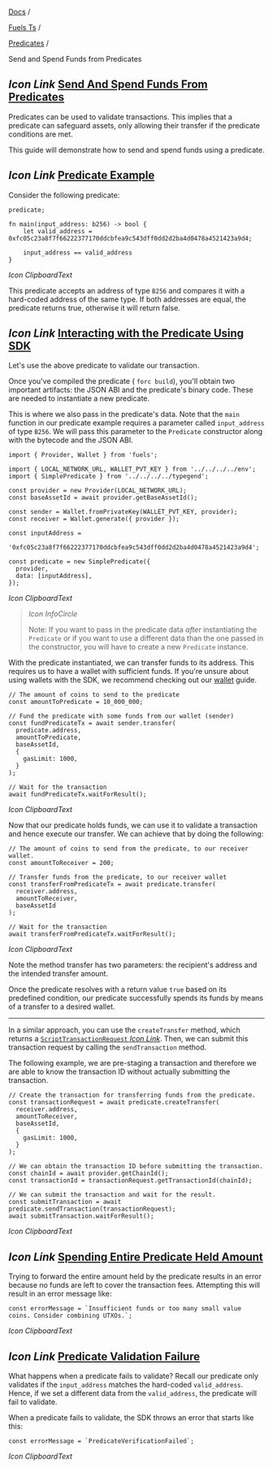 [Docs](https://docs.fuel.network/) /

[Fuels Ts](https://docs.fuel.network/docs/fuels-ts/) /

[Predicates](https://docs.fuel.network/docs/fuels-ts/predicates/) /

Send and Spend Funds from Predicates

## _Icon Link_ [Send And Spend Funds From Predicates](https://docs.fuel.network/docs/fuels-ts/predicates/send-and-spend-funds-from-predicates/\#send-and-spend-funds-from-predicates)

Predicates can be used to validate transactions. This implies that a predicate can safeguard assets, only allowing their transfer if the predicate conditions are met.

This guide will demonstrate how to send and spend funds using a predicate.

## _Icon Link_ [Predicate Example](https://docs.fuel.network/docs/fuels-ts/predicates/send-and-spend-funds-from-predicates/\#predicate-example)

Consider the following predicate:

```fuel_Box fuel_Box-idXKMmm-css
predicate;

fn main(input_address: b256) -> bool {
    let valid_address = 0xfc05c23a8f7f66222377170ddcbfea9c543dff0dd2d2ba4d0478a4521423a9d4;

    input_address == valid_address
}
```

_Icon ClipboardText_

This predicate accepts an address of type `B256` and compares it with a hard-coded address of the same type. If both addresses are equal, the predicate returns true, otherwise it will return false.

## _Icon Link_ [Interacting with the Predicate Using SDK](https://docs.fuel.network/docs/fuels-ts/predicates/send-and-spend-funds-from-predicates/\#interacting-with-the-predicate-using-sdk)

Let's use the above predicate to validate our transaction.

Once you've compiled the predicate ( `forc build`), you'll obtain two important artifacts: the JSON ABI and the predicate's binary code. These are needed to instantiate a new predicate.

This is where we also pass in the predicate's data. Note that the `main` function in our predicate example requires a parameter called `input_address` of type `B256`. We will pass this parameter to the `Predicate` constructor along with the bytecode and the JSON ABI.

```fuel_Box fuel_Box-idXKMmm-css
import { Provider, Wallet } from 'fuels';

import { LOCAL_NETWORK_URL, WALLET_PVT_KEY } from '../../../../env';
import { SimplePredicate } from '../../../../typegend';

const provider = new Provider(LOCAL_NETWORK_URL);
const baseAssetId = await provider.getBaseAssetId();

const sender = Wallet.fromPrivateKey(WALLET_PVT_KEY, provider);
const receiver = Wallet.generate({ provider });

const inputAddress =
  '0xfc05c23a8f7f66222377170ddcbfea9c543dff0dd2d2ba4d0478a4521423a9d4';

const predicate = new SimplePredicate({
  provider,
  data: [inputAddress],
});
```

_Icon ClipboardText_

> _Icon InfoCircle_
>
> Note: If you want to pass in the predicate data _after_ instantiating the `Predicate` or if you want to use a different data than the one passed in the constructor, you will have to create a new `Predicate` instance.

With the predicate instantiated, we can transfer funds to its address. This requires us to have a wallet with sufficient funds. If you're unsure about using wallets with the SDK, we recommend checking out our [wallet](https://docs.fuel.network/docs/fuels-ts/wallets/) guide.

```fuel_Box fuel_Box-idXKMmm-css
// The amount of coins to send to the predicate
const amountToPredicate = 10_000_000;

// Fund the predicate with some funds from our wallet (sender)
const fundPredicateTx = await sender.transfer(
  predicate.address,
  amountToPredicate,
  baseAssetId,
  {
    gasLimit: 1000,
  }
);

// Wait for the transaction
await fundPredicateTx.waitForResult();
```

_Icon ClipboardText_

Now that our predicate holds funds, we can use it to validate a transaction and hence execute our transfer. We can achieve that by doing the following:

```fuel_Box fuel_Box-idXKMmm-css
// The amount of coins to send from the predicate, to our receiver wallet.
const amountToReceiver = 200;

// Transfer funds from the predicate, to our receiver wallet
const transferFromPredicateTx = await predicate.transfer(
  receiver.address,
  amountToReceiver,
  baseAssetId
);

// Wait for the transaction
await transferFromPredicateTx.waitForResult();
```

_Icon ClipboardText_

Note the method transfer has two parameters: the recipient's address and the intended transfer amount.

Once the predicate resolves with a return value `true` based on its predefined condition, our predicate successfully spends its funds by means of a transfer to a desired wallet.

* * *

In a similar approach, you can use the `createTransfer` method, which returns a [`ScriptTransactionRequest` _Icon Link_](https://fuels-ts-docs-api.vercel.app/classes/_fuel_ts_account.ScriptTransactionRequest.html). Then, we can submit this transaction request by calling the `sendTransaction` method.

The following example, we are pre-staging a transaction and therefore we are able to know the transaction ID without actually submitting the transaction.

```fuel_Box fuel_Box-idXKMmm-css
// Create the transaction for transferring funds from the predicate.
const transactionRequest = await predicate.createTransfer(
  receiver.address,
  amountToReceiver,
  baseAssetId,
  {
    gasLimit: 1000,
  }
);

// We can obtain the transaction ID before submitting the transaction.
const chainId = await provider.getChainId();
const transactionId = transactionRequest.getTransactionId(chainId);

// We can submit the transaction and wait for the result.
const submitTransaction = await predicate.sendTransaction(transactionRequest);
await submitTransaction.waitForResult();
```

_Icon ClipboardText_

## _Icon Link_ [Spending Entire Predicate Held Amount](https://docs.fuel.network/docs/fuels-ts/predicates/send-and-spend-funds-from-predicates/\#spending-entire-predicate-held-amount)

Trying to forward the entire amount held by the predicate results in an error because no funds are left to cover the transaction fees. Attempting this will result in an error message like:

```fuel_Box fuel_Box-idXKMmm-css
const errorMessage = `Insufficient funds or too many small value coins. Consider combining UTXOs.`;
```

_Icon ClipboardText_

## _Icon Link_ [Predicate Validation Failure](https://docs.fuel.network/docs/fuels-ts/predicates/send-and-spend-funds-from-predicates/\#predicate-validation-failure)

What happens when a predicate fails to validate? Recall our predicate only validates if the `input_address` matches the hard-coded `valid_address`. Hence, if we set a different data from the `valid_address`, the predicate will fail to validate.

When a predicate fails to validate, the SDK throws an error that starts like this:

```fuel_Box fuel_Box-idXKMmm-css
const errorMessage = `PredicateVerificationFailed`;
```

_Icon ClipboardText_